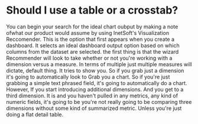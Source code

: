 # Should I use a table or a crosstab?

 You can begin your search for the ideal chart oubput by making a note ofwhat our product would assume by using InetSoft's Visualization Reccomender. This is the option that first appears when you create a dashboard. It selects an ideal dashboard output option based on which columns from the dataset are selected. the first thing is that the wizard Recommender will look to take whether or not you're working with a dimension versus a measure. In terms of multiple just multiple measures will dictate, default thing. It tries to show you. So if you grab just a dimension it's going to automatically look to Grab you a chart. So if you're just grabbing a simple text phrased field, it's going to automatically do a chart. However, If you start introducing additional dimensions. And you get to a third dimension. It is and you haven't pulled in any metrics, any kind of numeric fields, it's going to be you're not really going to be comparing three dimensions without some kind of summarized metric. Unless you're just doing a flat detail table.
 
